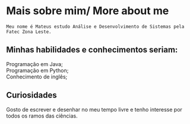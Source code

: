 # Mais sobre mim/ More about me  
    Meu nome é Mateus estudo Análise e Desenvolvimento de Sistemas pela Fatec Zona Leste.
## Minhas habilidades e conhecimentos seriam:
   Programação em Java; <br/>
   Programação em Python;<br/>
   Conhecimento de inglês;<br/>
## Curiosidades 
  Gosto de escrever e desenhar no meu tempo livre e tenho interesse por todos os ramos das ciências. 
